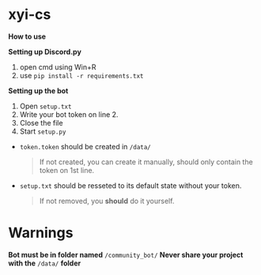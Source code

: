 # xyi-cs

**How to use**

**Setting up Discord.py**
1. open cmd using Win+R 
1. use `pip install -r requirements.txt`


**Setting up the bot**
1. Open `setup.txt`
1. Write your bot token on line 2.
1. Close the file
1. Start `setup.py`

- `token.token` should be created in `/data/`
    > If not created, you can create it manually, should only contain the token on 1st line.
- `setup.txt` should be resseted to its default state without your token.
    > If not removed, you **should** do it yourself.

# Warnings
**Bot must be in folder named** `/community_bot/`
**Never share your project with the** `/data/` **folder**
